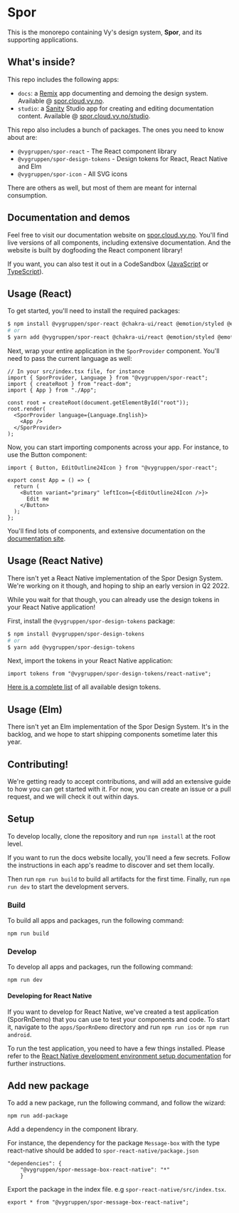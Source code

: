 # Spor

This is the monorepo containing Vy's design system, **Spor**, and its supporting applications.

## What's inside?

This repo includes the following apps:

- `docs`: a [Remix](https://remix.run) app documenting and demoing the design system. Available @ [spor.cloud.vy.no](https://spor.cloud.vy.no).
- `studio`: a [Sanity](https://sanity.io) Studio app for creating and editing documentation content. Available @ [spor.cloud.vy.no/studio](https://spor.cloud.vy.no/studio).

This repo also includes a bunch of packages. The ones you need to know about are:

- `@vygruppen/spor-react` - The React component library
- `@vygruppen/spor-design-tokens` - Design tokens for React, React Native and Elm
- `@vygruppen/spor-icon` - All SVG icons

There are others as well, but most of them are meant for internal consumption.

## Documentation and demos

Feel free to visit our documentation website on [spor.cloud.vy.no](https://spor.cloud.vy.no). You'll find live versions of all components, including extensive documentation. And the website is built by dogfooding the React component library!

If you want, you can also test it out in a CodeSandbox ([JavaScript](https://codesandbox.io/s/spor-react-template-4q3uwc?file=/src/index.js) or [TypeScript](https://codesandbox.io/s/spor-react-typescript-template-wej0dq)).

## Usage (React)

To get started, you'll need to install the required packages:

```bash
$ npm install @vygruppen/spor-react @chakra-ui/react @emotion/styled @emotion/react framer-motion
# or
$ yarn add @vygruppen/spor-react @chakra-ui/react @emotion/styled @emotion/react framer-motion
```

Next, wrap your entire application in the `SporProvider` component. You'll need to pass the current language as well:

```tsx
// In your src/index.tsx file, for instance
import { SporProvider, Language } from "@vygruppen/spor-react";
import { createRoot } from "react-dom";
import { App } from "./App";

const root = createRoot(document.getElementById("root"));
root.render(
  <SporProvider language={Language.English}>
    <App />
  </SporProvider>
);
```

Now, you can start importing components across your app. For instance, to use the Button component:

```tsx
import { Button, EditOutline24Icon } from "@vygruppen/spor-react";

export const App = () => {
  return (
    <Button variant="primary" leftIcon={<EditOutline24Icon />}>
      Edit me
    </Button>
  );
};
```

You'll find lots of components, and extensive documentation on the [documentation site](https://spor.cloud.vy.no/komponenter).

## Usage (React Native)

There isn't yet a React Native implementation of the Spor Design System. We're working on it though, and hoping to ship an early version in Q2 2022.

While you wait for that though, you can already use the design tokens in your React Native application!

First, install the `@vygruppen/spor-design-tokens` package:

```bash
$ npm install @vygruppen/spor-design-tokens
# or
$ yarn add @vygruppen/spor-design-tokens
```

Next, import the tokens in your React Native application:

```tsx
import tokens from "@vygruppen/spor-design-tokens/react-native";
```

[Here is a complete list](https://spor.cloud.vy.no/ressurser/design-tokens) of all available design tokens.

## Usage (Elm)

There isn't yet an Elm implementation of the Spor Design System. It's in the backlog, and we hope to start shipping components sometime later this year.

## Contributing!

We're getting ready to accept contributions, and will add an extensive guide to how you can get started with it. For now, you can create an issue or a pull request, and we will check it out within days.

## Setup

To develop locally, clone the repository and run `npm install` at the root level.

If you want to run the docs website locally, you'll need a few secrets. Follow the instructions in each app's readme to discover and set them locally.

Then run `npm run build` to build all artifacts for the first time. Finally, run `npm run dev` to start the development servers.

### Build

To build all apps and packages, run the following command:

```
npm run build
```

### Develop

To develop all apps and packages, run the following command:

```
npm run dev
```

#### Developing for React Native

If you want to develop for React Native, we've created a test application (SporRnDemo) that you can use to test your components and code. To start it, navigate to the `apps/SporRnDemo` directory and run `npm run ios` or `npm run android`.

To run the test application, you need to have a few things installed. Please refer to the [React Native development environment setup documentation](https://reactnative.dev/docs/environment-setup) for further instructions.

## Add new package

To add a new package, run the following command, and follow the wizard:

```
npm run add-package
```
Add a dependency in the component library. 

For instance, the dependency for the package `Message-box` with the type react-native should be added to `spor-react-native/package.json`

```
"dependencies": {
    "@vygruppen/spor-message-box-react-native": "*"
    }

```
Export the package in the index file. e.g `spor-react-native/src/index.tsx`. 

```
export * from "@vygruppen/spor-message-box-react-native";
```

